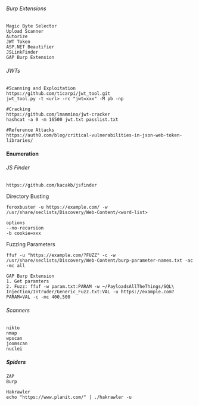 ###### Burp Extensions
```
Magic Byte Selector
Upload Scanner
Autorize
JWT Token
ASP.NET Beautifier
JSLinkFinder
GAP Burp Extension
```

###### JWTs
```
#Scanning and Exploitation
https://github.com/ticarpi/jwt_tool.git
jwt_tool.py -t <url> -rc "jwt=xxx" -M pb -np

#Cracking
https://github.com/lmammino/jwt-cracker
hashcat -a 0 -m 16500 jwt.txt passlist.txt

#Reference Attacks
https://auth0.com/blog/critical-vulnerabilities-in-json-web-token-libraries/
```

#### Enumeration
###### JS Finder
```
https://github.com/kacakb/jsfinder
```

Directory Busting
```
feroxbuster -u https://example.com/ -w /usr/share/seclists/Discovery/Web-Content/<word-list>

options
--no-recursion
-b cookie=xxx
```

Fuzzing Parameters
```
ffuf -u "https://example.com/?FUZZ" -c -w /usr/share/seclists/Discovery/Web-Content/burp-parameter-names.txt -ac -mc all

GAP Burp Extension
1. Get paramters
2. Fuzz: ffuf -w param.txt:PARAM -w ~/PayloadsAllTheThings/SQL\ Injection/Intruder/Generic_Fuzz.txt:VAL -u https://example.com?PARAM=VAL -c -mc 400,500
```
###### Scanners
```
nikto
nmap
wpscan
joomscan
nuclei
```

##### Spiders
```
ZAP
Burp

Hakrawler
echo "https://www.planit.com/" | ./hakrawler -u
```